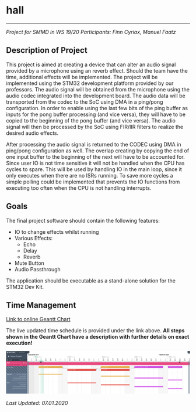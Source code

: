 # hall
------
*Project for SMMD in WS 19/20*
*Participants: Finn Cyriax, Manuel Faatz*

## Description of Project

This project is aimed at creating a device that can alter an audio signal provided by a microphone using an reverb effect. Should the team have the time, additional effects will be implemented. 
The project will be implemented using the STM32 development platform provided by our professors. The audio signal will be obtained from the microphone using the audio codec integrated into the development board. The audio data will be transported from the codec to the SoC using DMA in a ping/pong configuration.
In order to enable using the last few bits of the ping buffer as inputs for the pong buffer processing (and vice versa), they will have to be copied to the beginning of the pong buffer (and vice versa).
The audio signal will then be processed by the SoC using FIR/IIR filters to realize the desired audio effects.

After processing the audio signal is returned to the CODEC using DMA in ping/pong configuration as well. The overlap creating by copying the end of one input buffer to the beginning of the next will have to be accounted for. 
Since user IO is not time sensitive it will not be handled when the CPU has cycles to spare. This will be used by handling IO in the main loop, since it only executes when there are no ISRs running. To save more cycles a simple polling could be implemented that prevents the IO functions from executing too often when the CPU is not handling interrupts. 

## Goals

The final project software should contain the following features:

- IO to change effects whilst running
- Various Effects:
  - Echo
  - Delay
  - Reverb
- Mute Button
- Audio Passthrough

The application should be executable as a stand-alone solution for the STM32 Dev Kit.

## Time Management

[Link to online Geantt Chart](https://backend.agantty.com/sharing/4ddee50efb45fa526534cae309aeaf73)

The live updated time schedule is provided under the link above.
**All steps shown in the Geantt Chart have a description with further details on exact execution!**

[![Zeitplan](https://raw.githubusercontent.com/finncyr/hall/master/Zeitplan.png)](https://backend.agantty.com/sharing/4ddee50efb45fa526534cae309aeaf73)

*Last Updated: 07.01.2020*
